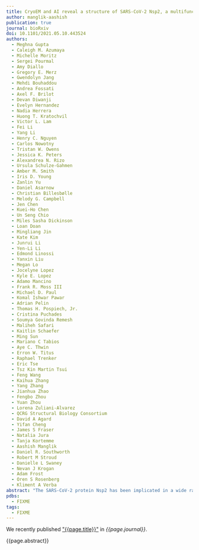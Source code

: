 ```yaml
---
title: CryoEM and AI reveal a structure of SARS-CoV-2 Nsp2, a multifunctional protein involved in key host processes
author: manglik-aashish
publication: true
journal: bioRxiv
doi: 10.1101/2021.05.10.443524
authors:
  - Meghna Gupta
  - Caleigh M. Azumaya
  - Michelle Moritz
  - Sergei Pourmal
  - Amy Diallo
  - Gregory E. Merz
  - Gwendolyn Jang
  - Mehdi Bouhaddou
  - Andrea Fossati
  - Axel F. Brilot
  - Devan Diwanji
  - Evelyn Hernandez
  - Nadia Herrera
  - Huong T. Kratochvil
  - Victor L. Lam
  - Fei Li
  - Yang Li
  - Henry C. Nguyen
  - Carlos Nowotny
  - Tristan W. Owens
  - Jessica K. Peters
  - Alexandrea N. Rizo
  - Ursula Schulze-Gahmen
  - Amber M. Smith
  - Iris D. Young
  - Zanlin Yu
  - Daniel Asarnow
  - Christian Billesbølle
  - Melody G. Campbell
  - Jen Chen
  - Kuei-Ho Chen
  - Un Seng Chio
  - Miles Sasha Dickinson
  - Loan Doan
  - Mingliang Jin
  - Kate Kim
  - Junrui Li
  - Yen-Li Li
  - Edmond Linossi
  - Yanxin Liu
  - Megan Lo
  - Jocelyne Lopez
  - Kyle E. Lopez
  - Adamo Mancino
  - Frank R. Moss III
  - Michael D. Paul
  - Komal Ishwar Pawar
  - Adrian Pelin
  - Thomas H. Pospiech, Jr.
  - Cristina Puchades
  - Soumya Govinda Remesh
  - Maliheh Safari
  - Kaitlin Schaefer
  - Ming Sun
  - Mariano C Tabios
  - Aye C. Thwin
  - Erron W. Titus
  - Raphael Trenker
  - Eric Tse
  - Tsz Kin Martin Tsui
  - Feng Wang
  - Kaihua Zhang
  - Yang Zhang
  - Jianhua Zhao
  - Fengbo Zhou
  - Yuan Zhou
  - Lorena Zuliani-Alvarez
  - QCRG Structural Biology Consortium
  - David A Agard
  - Yifan Cheng
  - James S Fraser
  - Natalia Jura
  - Tanja Kortemme
  - Aashish Manglik
  - Daniel R. Southworth
  - Robert M Stroud
  - Danielle L Swaney
  - Nevan J Krogan
  - Adam Frost
  - Oren S Rosenberg
  - Kliment A Verba
abstract: "The SARS-CoV-2 protein Nsp2 has been implicated in a wide range of viral processes, but its exact functions, and the structural basis of those functions, remain unknown. Here, we report an atomic model for full-length Nsp2 obtained by combining cryo-electron microscopy with deep learning-based structure prediction from AlphaFold2. The resulting structure reveals a highly-conserved zinc ion-binding site, suggesting a role for Nsp2 in RNA binding. Mapping emerging mutations from variants of SARS-CoV-2 on the resulting structure shows potential host-Nsp2 interaction regions. Using structural analysis together with affinity tagged purification mass spectrometry experiments, we identify Nsp2 mutants that are unable to interact with the actin-nucleation-promoting WASH protein complex or with GIGYF2, an inhibitor of translation initiation and modulator of ribosome-associated quality control. Our work suggests a potential role of Nsp2 in linking viral transcription within the viral replication-transcription complexes (RTC) to the translation initiation of the viral message. Collectively, the structure reported here, combined with mutant interaction mapping, provides a foundation for functional studies of this evolutionary conserved coronavirus protein and may assist future drug design."
pdbs:
  - FIXME
tags:
  - FIXME
---
```


We recently published ["{{page.title}}"](https://doi.org/{{page.doi}}) in *{{page.journal}}*.

{{page.abstract}}
